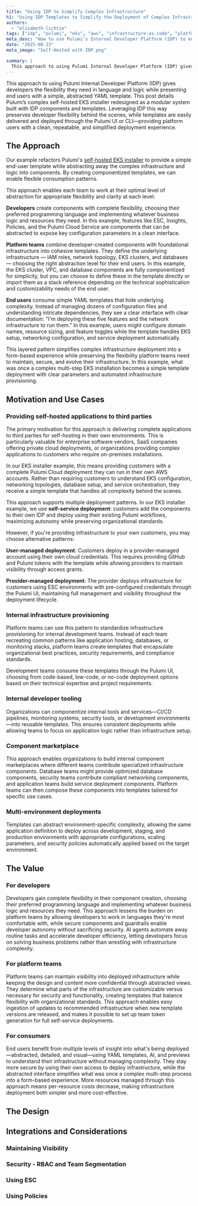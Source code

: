 ```yaml
---
title: "Using IDP to Simplify Complex Infrastructure"
h1: "Using IDP Templates to Simplify the Deployment of Complex Infrastructure: An Example with Pulumi's EKS Self-hosted Installer"
authors: 
  - "elisabeth-lichtie"
tags: ["idp", "pulumi", "eks", "aws", "infrastructure-as-code", "platform-engineering"]
meta_desc: "How to use Pulumi’s Internal Developer Platform (IDP) to encapsulate complex infrastructure logic behind simple, reusable YAML templates."
date: "2025-08-23"
meta_image: "Self-Hosted with IDP.png"

summary: |
  This approach to using Pulumi Internal Developer Platform (IDP) gives developers the flexibility they need in language and logic while presenting end users with a simple, abstracted YAML template. This post details Pulumi’s complex self-hosted EKS installer redesigned as a modular system built with IDP components and templates. Leveraging IDP this way preserves developer flexibility behind the scenes, while templates are easily delivered and deployed through the Pulumi UI or CLI—providing platform users with a clean, repeatable, and simplified deployment experience.
---
```


This approach to using Pulumi Internal Developer Platform (IDP) gives developers the flexibility they need in language and logic while presenting end users with a simple, abstracted YAML template. This post details Pulumi’s complex self-hosted EKS installer redesigned as a modular system built with IDP components and templates. Leveraging IDP this way preserves developer flexibility behind the scenes, while templates are easily delivered and deployed through the Pulumi UI or CLI—providing platform users with a clean, repeatable, and simplified deployment experience.

## The Approach

Our example refactors Pulumi's [self-hosted EKS installer](https://github.com/pulumi/pulumi-self-hosted-installers/tree/master/eks-hosted) to provide a simple end-user template while abstracting away the complex infrastructure and logic into components. By creating componentized templates, we can enable flexible consumption patterns.

This approach enables each team to work at their optimal level of abstraction for appropriate flexibility and clarity at each level:

**Developers** create components with complete flexibility, choosing their preferred programming language and implementing whatever business logic and resources they need. In this example, features like ESC, Insights, Policies, and the Pulumi Cloud Service are components that can be abstracted to expose key configuration parameters in a clean interface.

**Platform teams** combine developer-created components with foundational infrastructure into cohesive templates. They define the underlying infrastructure — IAM roles, network topology, EKS clusters, and databases — choosing the right abstraction level for their end users. In this example, the EKS cluster, VPC, and database components are fully componentized for simplicity, but you can choose to define these in the template directly or import them as a stack reference depending on the technical sophistication and customizability needs of the end user.

**End users** consume simple YAML templates that hide underlying complexity. Instead of managing dozens of configuration files and understanding intricate dependencies, they see a clear interface with clear documentation: "I'm deploying these five features and the network infrastructure to run them." In this example, users might configure domain names, resource sizing, and feature toggles while the template handles EKS setup, networking configuration, and service deployment automatically.

This layered pattern simplifies complex infrastructure deployment into a form-based experience while preserving the flexibility platform teams need to maintain, secure, and evolve their infrastructure. In this example, what was once a complex multi-step EKS installation becomes a simple template deployment with clear parameters and automated infrastructure provisioning.

## Motivation and Use Cases

### Providing self-hosted applications to third parties

The primary motivation for this approach is delivering complete applications to third parties for self-hosting in their own environments. This is particularly valuable for enterprise software vendors, SaaS companies offering private cloud deployments, or organizations providing complex applications to customers who require on-premises installations.

In our EKS installer example, this means providing customers with a complete Pulumi Cloud deployment they can run in their own AWS accounts. Rather than requiring customers to understand EKS configuration, networking topologies, database setup, and service orchestration, they receive a simple template that handles all complexity behind the scenes.

This approach supports multiple deployment patterns. In our EKS installer example, we use **self-service deployment**: customers add the components to their own IDP and deploy using their existing Pulumi workflows, maximizing autonomy while preserving organizational standards.

However, if you're providing infrastructure to your own customers, you may choose alternative patterns:

**User-managed deployment**: Customers deploy in a provider-managed account using their own cloud credentials. This requires providing GitHub and Pulumi tokens with the template while allowing providers to maintain visibility through access grants.

**Provider-managed deployment**: The provider deploys infrastructure for customers using ESC environments with pre-configured credentials through the Pulumi UI, maintaining full management and visibility throughout the deployment lifecycle.

### Internal infrastructure provisioning

Platform teams can use this pattern to standardize infrastructure provisioning for internal development teams. Instead of each team recreating common patterns like application hosting, databases, or monitoring stacks, platform teams create templates that encapsulate organizational best practices, security requirements, and compliance standards.

Development teams consume these templates through the Pulumi UI, choosing from code-based, low-code, or no-code deployment options based on their technical expertise and project requirements.

### Internal developer tooling

Organizations can componentize internal tools and services—CI/CD pipelines, monitoring systems, security tools, or development environments—into reusable templates. This ensures consistent deployments while allowing teams to focus on application logic rather than infrastructure setup.

### Component marketplace

This approach enables organizations to build internal component marketplaces where different teams contribute specialized infrastructure components. Database teams might provide optimized database components, security teams contribute compliant networking components, and application teams build service deployment components. Platform teams can then compose these components into templates tailored for specific use cases.

### Multi-environment deployments

Templates can abstract environment-specific complexity, allowing the same application definition to deploy across development, staging, and production environments with appropriate configurations, scaling parameters, and security policies automatically applied based on the target environment.

## The Value

### For developers

Developers gain complete flexibility in their component creation, choosing their preferred programming language and implementing whatever business logic and resources they need. This approach lessens the burden on platform teams by allowing developers to work in languages they're most comfortable with, while secure components and guardrails enable developer autonomy without sacrificing security. AI agents automate away routine tasks and accelerate developer efficiency, letting developers focus on solving business problems rather than wrestling with infrastructure complexity.

### For platform teams

Platform teams can maintain visibility into deployed infrastructure while keeping the design and content more confidential through abstracted views. They determine what parts of the infrastructure are customizable versus necessary for security and functionality, creating templates that balance flexibility with organizational standards. This approach enables easy ingestion of updates to recommended infrastructure when new template versions are released, and makes it possible to set up team token generation for full self-service deployments.

### For consumers

End users benefit from multiple levels of insight into what's being deployed—abstracted, detailed, and visual—using YAML templates, AI, and previews to understand their infrastructure without managing complexity. They stay more secure by using their own access to deploy infrastructure, while the abstracted interface simplifies what was once a complex multi-step process into a form-based experience. More resources managed through this approach means per-resource costs decrease, making infrastructure deployment both simpler and more cost-effective.

## The Design

## Integrations and Considerations

### Maintaining Visibility

### Security - RBAC and Team Segmentation

### Using ESC

### Using Policies
